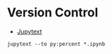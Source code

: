 # Version Control

- [Jupytext](https://jupytext.readthedocs.io/en/latest/index.html)

```
jupytext --to py:percent *.ipynb
```
